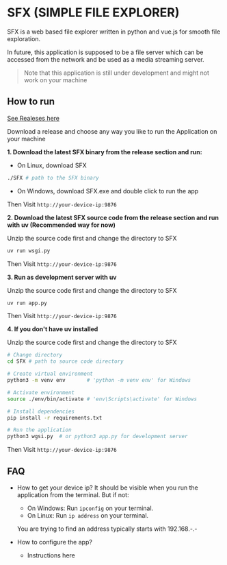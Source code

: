 # SFX (SIMPLE FILE EXPLORER)

SFX is a web based file explorer written in python and vue.js for smooth file exploration.

In future, this application is supposed to be a file server which can be accessed from the network and be used as a media streaming server.

> Note that this application is still under development and might not work on your machine

## How to run

[See Realeses here](https://github.com/mahi028/Simple-File-Explorer/releases)

Download a release and choose any way you like to run the Application on your machine


**1. Download the latest SFX binary from the release section and run:**

- On Linux, download SFX 
```sh
./SFX # path to the SFX binary
``` 

- On Windows, download SFX.exe and double click to run the app

Then Visit `http://your-device-ip:9876` 


**2. Download the latest SFX source code from the release section and run with uv (Recommended way for now)**

Unzip the source code first and change the directory to SFX

```sh
uv run wsgi.py
```
Then Visit `http://your-device-ip:9876` 

**3. Run as development server with uv**

Unzip the source code first and change the directory to SFX

```sh
uv run app.py
```
Then Visit `http://your-device-ip:9876` 

**4. If you don't have uv installed**

Unzip the source code first and change the directory to SFX

```sh
# Change directory
cd SFX # path to source code directory

# Create virtual environment
python3 -m venv env       # 'python -m venv env' for Windows

# Activate environment
source ./env/bin/activate # 'env\Scripts\activate' for Windows

# Install dependencies
pip install -r requirements.txt

# Run the application
python3 wgsi.py  # or python3 app.py for development server
```
Then Visit `http://your-device-ip:9876` 


## FAQ

* How to get your device ip?
    It should be visible when you run the application from the terminal. But if not: 
    - On Windows: Run `ipconfig` on your terminal.
    - On Linux: Run `ip address` on your terminal.

    You are trying to find an address typically starts with 192.168.-.-

* How to configure the app?
    - Instructions here
